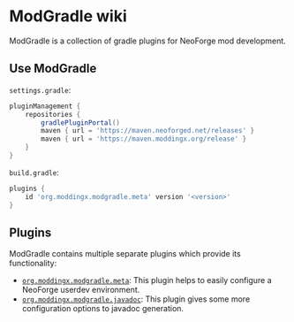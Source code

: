 # ModGradle wiki

ModGradle is a collection of gradle plugins for NeoForge mod development.

## Use ModGradle

`settings.gradle`:
```groovy
pluginManagement {
    repositories {
        gradlePluginPortal()
        maven { url = 'https://maven.neoforged.net/releases' }
        maven { url = 'https://maven.moddingx.org/release' }
    }
}
```

`build.gradle`:
```groovy
plugins {
    id 'org.moddingx.modgradle.meta' version '<version>'
}
```

## Plugins

ModGradle contains multiple separate plugins which provide its functionality:

  * [`org.moddingx.modgradle.meta`](meta/index.md): This plugin helps to easily configure a NeoForge userdev environment.
  * [`org.moddingx.modgradle.javadoc`](javadoc/index.md): This plugin gives some more configuration options to javadoc generation.
